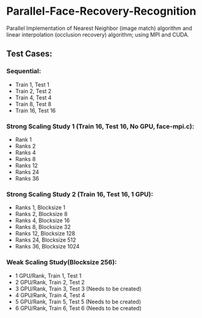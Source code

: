 # Parallel-Face-Recovery-Recognition
Parallel Implementation of Nearest Neighbor (image match) algorithm and linear interpolation (occlusion recovery) algorithm; using MPI and CUDA.
## Test Cases:
### Sequential:
- Train 1, Test 1
- Train 2, Test 2
- Train 4, Test 4
- Train 8, Test 8
- Train 16, Test 16

### Strong Scaling Study 1 (Train 16, Test 16, No GPU, face-mpi.c):
- Rank 1 
- Ranks 2
- Ranks 4
- Ranks 8
- Ranks 12
- Ranks 24
- Ranks 36

### Strong Scaling Study 2 (Train 16, Test 16, 1 GPU):
- Ranks 1, Blocksize 1
- Ranks 2, Blocksize 8
- Ranks 4, Blocksize 16
- Ranks 8, Blocksize 32
- Ranks 12, Blocksize 128
- Ranks 24, Blocksize 512
- Ranks 36, Blocksize 1024

### Weak Scaling Study(Blocksize 256):
- 1 GPU/Rank, Train 1, Test 1
- 2 GPU/Rank, Train 2, Test 2 
- 3 GPU/Rank, Train 3, Test 3 (Needs to be created)
- 4 GPU/Rank, Train 4, Test 4
- 5 GPU/Rank, Train 5, Test 5 (Needs to be created)
- 6 GPU/Rank, Train 6, Test 6 (Needs to be created)